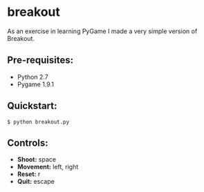 # breakout
As an exercise in learning PyGame I made a very simple version of Breakout.

## Pre-requisites:

- Python 2.7
- Pygame 1.9.1

## Quickstart:

```shell
$ python breakout.py
```

## Controls:

- **Shoot:** space
- **Movement:** left, right
- **Reset:** r
- **Quit:** escape
